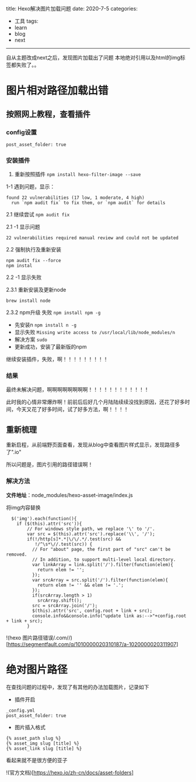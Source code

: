 title: Hexo解决图片加载问题
date: 2020-7-5
categories:
- 工具
tags:
- learn
- blog
- next
---

自从主题改成next之后，发现图片加载出了问题
本地绝对引用以及html的img标签都失败了。。

# 图片相对路径加载出错
## 按照网上教程，查看插件
### config设置
`post_asset_folder: true`

### 安装插件
1. 重新按照插件
`npm install hexo-filter-image --save`

1-1 遇到问题，显示：
```
found 22 vulnerabilities (17 low, 1 moderate, 4 high)
  run `npm audit fix` to fix them, or `npm audit` for details
```

<!--more--> 

2.1 继续尝试
`npm audit fix`

2.1 -1 显示问题
```
22 vulnerabilities required manual review and could not be updated
```

2.2 强制执行及重新安装
```
npm audit fix --force
npm instal
```

2.2 -1 显示失败

2.3.1 重新安装及更新node
```
brew install node
```

2.3.2 npm升级 失败
`npm install npm -g`

 - 先安装n
 `npm install n -g`
 - 显示失败
 `Missing write access to /usr/local/lib/node_modules/n`
  - 解决方案
 `sudo`
  - 更新成功，安装了最新版的npm

继续安装插件，失败，啊！！！！！！！！！

### 结果
最终未解决问题，啊啊啊啊啊啊啊啊！！！！！！！！！！！！

此时我的心情非常爆炸啊！前前后后好几个月陆陆续续没找到原因，还花了好多时间，今天又花了好多时间，试了好多方法，啊！！！！

## 重新梳理
重新启程，从前端野页面查看，发现从blog中查看图片样式显示，发现路径多了".io"

所以问题是，图片引用的路径错误啊！

### 解决方法
**文件地址**：node_modules/hexo-asset-image/index.js

将img内容替换
```
  $('img').each(function(){
    if ($(this).attr('src')){
        // For windows style path, we replace '\' to '/'.
        var src = $(this).attr('src').replace('\\', '/');
        if(!/http[s]*.*|\/\/.*/.test(src) &&
           !/^\s*\//.test(src)) {
          // For "about" page, the first part of "src" can't be removed.
          // In addition, to support multi-level local directory.
          var linkArray = link.split('/').filter(function(elem){
            return elem != '';
          });
          var srcArray = src.split('/').filter(function(elem){
            return elem != '' && elem != '.';
          });
          if(srcArray.length > 1)
            srcArray.shift();
          src = srcArray.join('/');
          $(this).attr('src', config.root + link + src);
          console.info&&console.info("update link as:-->"+config.root + link + src);
        }
```

!(hexo 图片路径错误/.com//)[https://segmentfault.com/q/1010000020310187/a-1020000020311907]


# 绝对图片路径
在查找问题的过程中，发现了有其他的办法加载图片，记录如下

- 插件开启
```
_config.yml
post_asset_folder: true
```

- 图片插入格式
```
{% asset_path slug %}
{% asset_img slug [title] %}
{% asset_link slug [title] %}
```

看起来就不是很方便的亚子

!(官方文档)[https://hexo.io/zh-cn/docs/asset-folders]


